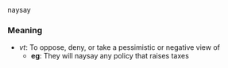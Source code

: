 naysay
### Meaning
+ _vt_: To oppose, deny, or take a pessimistic or negative view of
    + __eg__: They will naysay any policy that raises taxes
